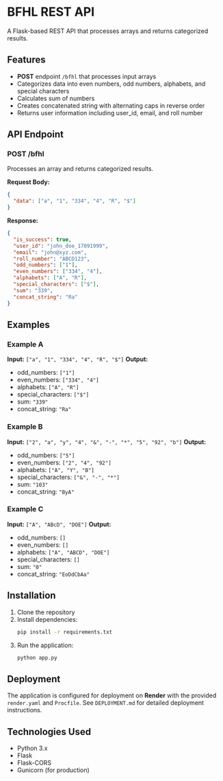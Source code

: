 # BFHL REST API

A Flask-based REST API that processes arrays and returns categorized results.

## Features

- **POST** endpoint `/bfhl` that processes input arrays
- Categorizes data into even numbers, odd numbers, alphabets, and special characters
- Calculates sum of numbers
- Creates concatenated string with alternating caps in reverse order
- Returns user information including user_id, email, and roll number

## API Endpoint

### POST /bfhl

Processes an array and returns categorized results.

**Request Body:**
```json
{
  "data": ["a", "1", "334", "4", "R", "$"]
}
```

**Response:**
```json
{
  "is_success": true,
  "user_id": "john_doe_17091999",
  "email": "john@xyz.com",
  "roll_number": "ABCD123",
  "odd_numbers": ["1"],
  "even_numbers": ["334", "4"],
  "alphabets": ["A", "R"],
  "special_characters": ["$"],
  "sum": "339",
  "concat_string": "Ra"
}
```

## Examples

### Example A
**Input:** `["a", "1", "334", "4", "R", "$"]`
**Output:** 
- odd_numbers: `["1"]`
- even_numbers: `["334", "4"]`
- alphabets: `["A", "R"]`
- special_characters: `["$"]`
- sum: `"339"`
- concat_string: `"Ra"`

### Example B
**Input:** `["2", "a", "y", "4", "&", "-", "*", "5", "92", "b"]`
**Output:**
- odd_numbers: `["5"]`
- even_numbers: `["2", "4", "92"]`
- alphabets: `["A", "Y", "B"]`
- special_characters: `["&", "-", "*"]`
- sum: `"103"`
- concat_string: `"ByA"`

### Example C
**Input:** `["A", "ABcD", "DOE"]`
**Output:**
- odd_numbers: `[]`
- even_numbers: `[]`
- alphabets: `["A", "ABCD", "DOE"]`
- special_characters: `[]`
- sum: `"0"`
- concat_string: `"EoDdCbAa"`

## Installation

1. Clone the repository
2. Install dependencies:
   ```bash
   pip install -r requirements.txt
   ```
3. Run the application:
   ```bash
   python app.py
   ```

## Deployment

The application is configured for deployment on **Render** with the provided `render.yaml` and `Procfile`. See `DEPLOYMENT.md` for detailed deployment instructions.

## Technologies Used

- Python 3.x
- Flask
- Flask-CORS
- Gunicorn (for production) 